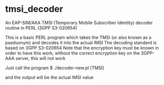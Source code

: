 # tmsi_decoder
An EAP-SIM/AKA TMSI (Temporary Mobile Subscriber Identity) decoder routine in PERL (3GPP S3-020654)

This is a basic PERL program which takes the TMSI (or also known as a pseduonym) and decodes it into the actual IMSI
The decoding standard is based on 3GPP S3-020654
Note that the encryption key must be known in order to have this work, without the correct encryption key on the 3GPP-AAA server, this will not work

Just call the program
$ ./decoder-new.pl [TMSI] 

and the output will be the actual IMSI value
